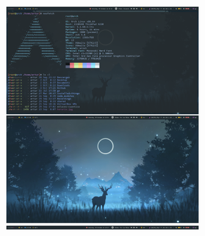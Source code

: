 ![](Screenshots/1601741609.png?raw=true)
![](Screenshots/1601741675.png?raw=true)
![](Screenshots/1601741818.png?raw=true)
